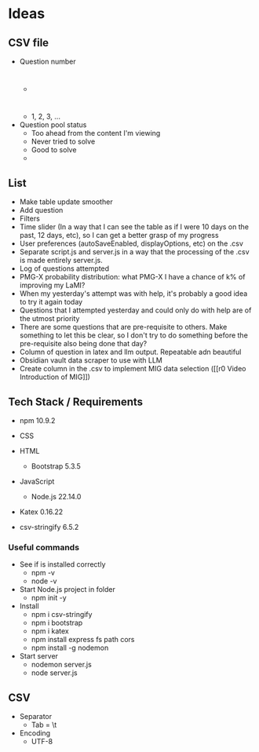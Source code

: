 
# Ideas
## CSV file
- Question number
	- #
	- 1, 2, 3, ...
- Question pool status
	- Too ahead from the content I'm viewing
	- Never tried to solve
	- Good to solve
	-  

## List
- Make table update smoother
- Add question
- Filters
- Time slider (In a way that I can see the table as if I were 10 days on the past, 12 days, etc), so I can get a better grasp of my progress
- User preferences (autoSaveEnabled, displayOptions, etc) on the .csv
- Separate script.js and server.js in a way that the processing of the .csv is made entirely server.js. 
- Log of questions attempted
- PMG-X probability distribution: what PMG-X I have a chance of k% of improving my LaMI?
- When my yesterday's attempt was with help, it's probably a good idea to try it again today
- Questions that I attempted yesterday and could only do with help are of the utmost priority
- There are some questions that are pre-requisite to others. Make something to let this be clear, so I don't try to do something before the pre-requisite also being done that day?
- Column of question in latex and llm output. Repeatable adn beautiful
- Obsidian vault data scraper to use with LLM
- Create column in the .csv to implement MIG data selection ([[r0 Video Introduction of MIG]])



## Tech Stack / Requirements
- npm 10.9.2

- CSS
- HTML
	- Bootstrap 5.3.5
- JavaScript
	- Node.js 22.14.0
- Katex 0.16.22
- csv-stringify 6.5.2

### Useful commands
- See if is installed correctly
	- npm -v
	- node -v
- Start Node.js project in folder
	- npm init -y
- Install 
	- npm i csv-stringify
	- npm i bootstrap
	- npm i katex
	- npm install express fs path cors
	- npm install -g nodemon
- Start server
	- nodemon server.js
	- node server.js

## CSV
- Separator
	- Tab = \t
- Encoding
	- UTF-8


